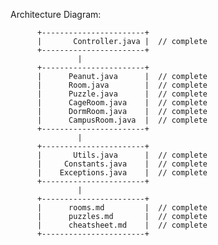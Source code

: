 Architecture Diagram:

          +-----------------------+
          |       Controller.java |  // complete
          +-----------------------+
                   |
          +-----------------------+
          |      Peanut.java      |  // complete
          |      Room.java        |  // complete
          |      Puzzle.java      |  // complete
          |      CageRoom.java    |  // complete
          |      DormRoom.java    |  // complete
          |      CampusRoom.java  |  // complete
          +-----------------------+
                   |
          +-----------------------+
          |       Utils.java      |  // complete
          |     Constants.java    |  // complete
          |    Exceptions.java    |  // complete
          +-----------------------+
                   |
          +-----------------------+
          |      rooms.md         |  // complete
          |      puzzles.md       |  // complete
          |      cheatsheet.md    |  // complete
          +-----------------------+
